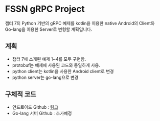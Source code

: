 # FSSN gRPC Project

챕터 7의 Python 기반의 gRPC 예제를 kotlin을 이용한 native Android의 Client와 Go-lang을 이용한 Server로 변형할 계획입니다. 

## 계획
- 챕터 7에 소개된 예제 1~4를 모두 구현함. 
- protobuf는 예제에 사용된 코드와 동일하게 사용. 
- python client는 kotlin을 사용한 Android client로 변경
- python server는 go-lang으로 변경

## 구체적 코드
- 안드로이드 Github : [링크](https://github.com/vkehfdl1/FSSN_grpc)
- Go-lang 서버 Github : 추가예정
